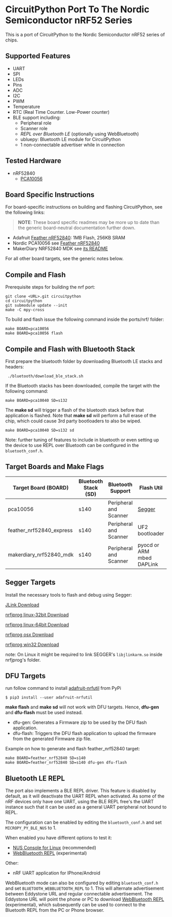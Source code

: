 # CircuitPython Port To The Nordic Semiconductor nRF52 Series

This is a port of CircuitPython to the Nordic Semiconductor nRF52 series of chips.

## Supported Features

* UART
* SPI
* LEDs
* Pins
* ADC
* I2C
* PWM
* Temperature
* RTC (Real Time Counter. Low-Power counter)
* BLE support including:
  * Peripheral role
  * Scanner role
  * _REPL over Bluetooth LE_ (optionally using WebBluetooth)
  * ubluepy: Bluetooth LE module for CircuitPython
  * 1 non-connectable advertiser while in connection

## Tested Hardware

* nRF52840
  * [PCA10056](http://www.nordicsemi.com/eng/Products/nRF52840-Preview-DK)

## Board Specific Instructions

For board-specific instructions on building and flashing CircuitPython, see
the following links:

> **NOTE**: These board specific readmes may be more up to date than the
  generic board-neutral documentation further down.

* Adafruit [Feather nRF52840](boards/feather_nrf52840_express/README.md): 1MB Flash, 256KB SRAM
* Nordic PCA10056 see [Feather nRF52840](boards/pca10056/README.md)
* MakerDiary NRF52840 MDK see [its README](boards/makerdiary_nrf52840_mdk/README.md)

For all other board targets, see the generic notes below.

## Compile and Flash

Prerequisite steps for building the nrf port:

    git clone <URL>.git circuitpython
    cd circuitpython
    git submodule update --init
    make -C mpy-cross

To build and flash issue the following command inside the ports/nrf/ folder:

	make BOARD=pca10056
	make BOARD=pca10056 flash

## Compile and Flash with Bluetooth Stack

First prepare the bluetooth folder by downloading Bluetooth LE stacks and headers:

     ./bluetooth/download_ble_stack.sh

If the Bluetooth stacks has been downloaded, compile the target with the following command:

    make BOARD=pca10040 SD=s132

The **make sd** will trigger a flash of the bluetooth stack before that application is flashed. Note that **make sd** will perform a full erase of the chip, which could cause 3rd party bootloaders to also be wiped.

    make BOARD=pca10040 SD=s132 sd

Note: further tuning of features to include in bluetooth or even setting up the device to use REPL over Bluetooth can be configured in the `bluetooth_conf.h`.

## Target Boards and Make Flags

Target Board (BOARD)     | Bluetooth Stack (SD)    | Bluetooth Support      | Flash Util
-------------------------|-------------------------|------------------------|-------------------------------
pca10056                 | s140                    | Peripheral and Scanner | [Segger](#segger-targets)
feather_nrf52840_express | s140                    | Peripheral and Scanner | UF2 bootloader
makerdiary_nrf52840_mdk  | s140                    | Peripheral and Scanner | pyocd or ARM mbed DAPLink

## Segger Targets

Install the necessary tools to flash and debug using Segger:

[JLink Download](https://www.segger.com/downloads/jlink#)

[nrfjprog linux-32bit Download](https://www.nordicsemi.com/eng/nordic/download_resource/52615/16/95882111/97746)

[nrfjprog linux-64bit Download](https://www.nordicsemi.com/eng/nordic/download_resource/51386/21/77886419/94917)

[nrfjprog osx Download](https://www.nordicsemi.com/eng/nordic/download_resource/53402/12/97293750/99977)

[nrfjprog win32 Download](https://www.nordicsemi.com/eng/nordic/download_resource/33444/40/22191727/53210)

note: On Linux it might be required to link SEGGER's `libjlinkarm.so` inside nrfjprog's folder.

## DFU Targets

run follow command to install [adafruit-nrfutil](https://github.com/adafruit/Adafruit_nRF52_nrfutil) from PyPi

    $ pip3 install --user adafruit-nrfutil

**make flash** and **make sd** will not work with DFU targets. Hence, **dfu-gen** and **dfu-flash** must be used instead.
* dfu-gen: Generates a Firmware zip to be used by the DFU flash application.
* dfu-flash: Triggers the DFU flash application to upload the firmware from the generated Firmware zip file.

Example on how to generate and flash feather_nrf52840 target:

    make BOARD=feather_nrf52840 SD=s140
    make BOARD=feather_nrf52840 SD=s140 dfu-gen dfu-flash

## Bluetooth LE REPL

The port also implements a BLE REPL driver. This feature is disabled by default, as it will deactivate the UART REPL when activated. As some of the nRF devices only have one UART, using the BLE REPL free's the UART instance such that it can be used as a general UART peripheral not bound to REPL.

The configuration can be enabled by editing the `bluetooth_conf.h` and set `MICROPY_PY_BLE_NUS` to 1.

When enabled you have different options to test it:
* [NUS Console for Linux](https://github.com/tralamazza/nus_console) (recommended)
* [WebBluetooth REPL](https://glennrub.github.io/webbluetooth/micropython/repl/) (experimental)

Other:
* nRF UART application for IPhone/Android

WebBluetooth mode can also be configured by editing `bluetooth_conf.h` and set `BLUETOOTH_WEBBLUETOOTH_REPL` to 1. This will alternate advertisement between Eddystone URL and regular connectable advertisement. The Eddystone URL will point the phone or PC to download [WebBluetooth REPL](https://glennrub.github.io/webbluetooth/micropython/repl/) (experimental), which subsequently can be used to connect to the Bluetooth REPL from the PC or Phone browser.
